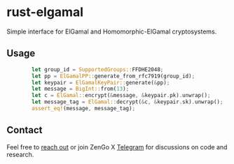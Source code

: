 # rust-elgamal
Simple interface for ElGamal and Homomorphic-ElGamal cryptosystems. 

## Usage
```rust
        let group_id = SupportedGroups::FFDHE2048;
        let pp = ElGamalPP::generate_from_rfc7919(group_id);
        let keypair = ElGamalKeyPair::generate(&pp);
        let message = BigInt::from(13);
        let c = ElGamal::encrypt(&message, &keypair.pk).unwrap();
        let message_tag = ElGamal::decrypt(&c, &keypair.sk).unwrap();
        assert_eq!(message, message_tag);
```

## Contact

Feel free to [reach out](mailto:github@kzencorp.com) or join ZenGo X [Telegram](https://t.me/zengo_x) for discussions on code and research.
